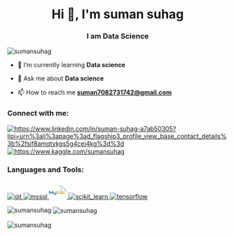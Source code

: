 <h1 align="center">Hi 👋, I'm suman suhag</h1>
<h3 align="center">I am Data Science</h3>

<p align="left"> <img src="https://komarev.com/ghpvc/?username=sumansuhag&label=Profile%20views&color=0e75b6&style=flat" alt="sumansuhag" /> </p>

- 🌱 I’m currently learning **Data science**

- 💬 Ask me about **Data science**

- 📫 How to reach me **suman7082731742@gmail.com**

<h3 align="left">Connect with me:</h3>
<p align="left">
<a href="https://linkedin.com/in/https://www.linkedin.com/in/suman-suhag-a7ab50305?lipi=urn%3ali%3apage%3ad_flagship3_profile_view_base_contact_details%3b%2fsjf8amqtykgs5g4cei4kg%3d%3d" target="blank"><img align="center" src="https://raw.githubusercontent.com/rahuldkjain/github-profile-readme-generator/master/src/images/icons/Social/linked-in-alt.svg" alt="https://www.linkedin.com/in/suman-suhag-a7ab50305?lipi=urn%3ali%3apage%3ad_flagship3_profile_view_base_contact_details%3b%2fsjf8amqtykgs5g4cei4kg%3d%3d" height="30" width="40" /></a>
<a href="https://kaggle.com/https://www.kaggle.com/sumansuhag" target="blank"><img align="center" src="https://raw.githubusercontent.com/rahuldkjain/github-profile-readme-generator/master/src/images/icons/Social/kaggle.svg" alt="https://www.kaggle.com/sumansuhag" height="30" width="40" /></a>
</p>

<h3 align="left">Languages and Tools:</h3>
<p align="left"> <a href="https://git-scm.com/" target="_blank" rel="noreferrer"> <img src="https://www.vectorlogo.zone/logos/git-scm/git-scm-icon.svg" alt="git" width="40" height="40"/> </a> <a href="https://www.microsoft.com/en-us/sql-server" target="_blank" rel="noreferrer"> <img src="https://www.svgrepo.com/show/303229/microsoft-sql-server-logo.svg" alt="mssql" width="40" height="40"/> </a> <a href="https://www.mysql.com/" target="_blank" rel="noreferrer"> <img src="https://raw.githubusercontent.com/devicons/devicon/master/icons/mysql/mysql-original-wordmark.svg" alt="mysql" width="40" height="40"/> </a> <a href="https://scikit-learn.org/" target="_blank" rel="noreferrer"> <img src="https://upload.wikimedia.org/wikipedia/commons/0/05/Scikit_learn_logo_small.svg" alt="scikit_learn" width="40" height="40"/> </a> <a href="https://www.tensorflow.org" target="_blank" rel="noreferrer"> <img src="https://www.vectorlogo.zone/logos/tensorflow/tensorflow-icon.svg" alt="tensorflow" width="40" height="40"/> </a> </p>

<p><img align="left" src="https://github-readme-stats.vercel.app/api/top-langs?username=sumansuhag&show_icons=true&locale=en&layout=compact" alt="sumansuhag" /></p>

<p>&nbsp;<img align="center" src="https://github-readme-stats.vercel.app/api?username=sumansuhag&show_icons=true&locale=en" alt="sumansuhag" /></p>

<p><img align="center" src="https://github-readme-streak-stats.herokuapp.com/?user=sumansuhag&" alt="sumansuhag" /></p>

